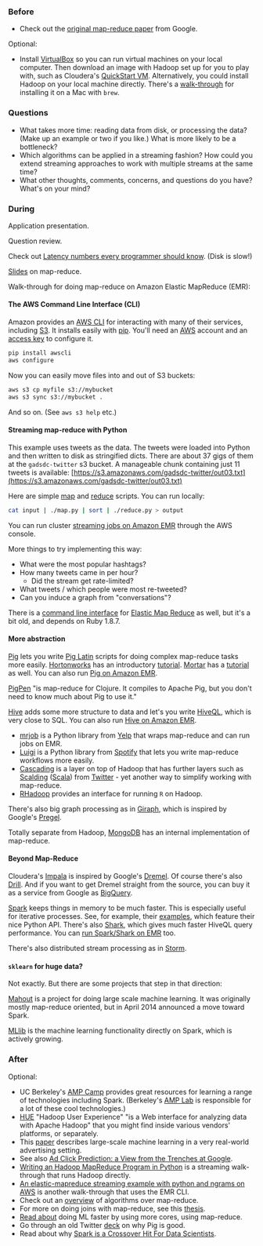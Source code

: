 ### Before

 * Check out the [original map-reduce paper](http://research.google.com/archive/mapreduce.html) from Google.

Optional:

 * Install [VirtualBox](https://www.virtualbox.org/) so you can run virtual machines on your local computer. Then download an image with Hadoop set up for you to play with, such as Cloudera's [QuickStart VM](http://www.cloudera.com/content/support/en/downloads/download-components/download-products.html?productID=F6mO278Rvo). Alternatively, you could install Hadoop on your local machine directly. There's a [walk-through](http://blog.tundramonkey.com/2013/02/24/setting-up-hadoop-on-osx-mountain-lion) for installing it on a Mac with `brew`.


### Questions

 * What takes more time: reading data from disk, or processing the data? (Make up an example or two if you like.) What is more likely to be a bottleneck?
 * Which algorithms can be applied in a streaming fashion? How could you extend streaming approaches to work with multiple streams at the same time?
 * What other thoughts, comments, concerns, and questions do you have? What's on your mind?


### During

Application presentation.

Question review.

Check out [Latency numbers every programmer should know](https://gist.github.com/hellerbarde/2843375). (Disk is slow!)

[Slides](slides.pdf) on map-reduce.

Walk-through for doing map-reduce on Amazon Elastic MapReduce (EMR):

#### The AWS Command Line Interface (CLI)

Amazon provides an [AWS CLI](https://aws.amazon.com/cli/) for interacting with many of their services, including [S3](http://aws.amazon.com/s3/). It installs easily with [pip](https://pypi.python.org/pypi/pip). You'll need an [AWS](http://aws.amazon.com/) account and an [access key](https://console.aws.amazon.com/iam/home?#security_credential) to configure it.

```bash
pip install awscli
aws configure
```

Now you can easily move files into and out of S3 buckets:

```bash
aws s3 cp myfile s3://mybucket
aws s3 sync s3://mybucket .
```

And so on. (See `aws s3 help` etc.)


#### Streaming map-reduce with Python

This example uses tweets as the data. The tweets were loaded into Python and then written to disk as stringified dicts. There are about 37 gigs of them at the `gadsdc-twitter` s3 bucket. A manageable chunk containing just 11 tweets is available: [https://s3.amazonaws.com/gadsdc-twitter/out03.txt](https://s3.amazonaws.com/gadsdc-twitter/out03.txt)

Here are simple [map](map.py) and [reduce](reduce.py) scripts. You can run locally:

```bash
cat input | ./map.py | sort | ./reduce.py > output
```

You can run cluster [streaming jobs on Amazon EMR](http://docs.aws.amazon.com/ElasticMapReduce/latest/DeveloperGuide/CLI_CreateStreaming.html) through the AWS console.

More things to try implementing this way:

 * What were the most popular hashtags?
 * How many tweets came in per hour?
     * Did the stream get rate-limited?
 * What tweets / which people were most re-tweeted?
 * Can you induce a graph from "conversations"?

There is a [command line interface](http://docs.aws.amazon.com/ElasticMapReduce/latest/DeveloperGuide/emr-cli-reference.html) for [Elastic Map Reduce](https://aws.amazon.com/elasticmapreduce/) as well, but it's a bit old, and depends on Ruby 1.8.7.


#### More abstraction

[Pig](http://pig.apache.org/) lets you write [Pig Latin](http://pig.apache.org/docs/r0.7.0/piglatin_ref2.html) scripts for doing complex map-reduce tasks more easily. [Hortonworks](http://hortonworks.com/) has an introductory [tutorial](http://hortonworks.com/hadoop-tutorial/how-to-process-data-with-apache-pig/). [Mortar](http://www.mortardata.com/) has a [tutorial](http://help.mortardata.com/technologies/pig/learn_pig) as well. You can also run [Pig on Amazon EMR](http://docs.aws.amazon.com/ElasticMapReduce/latest/DeveloperGuide/emr-pig-launch.html).

[PigPen](https://github.com/Netflix/PigPen/wiki) "is map-reduce for Clojure. It compiles to Apache Pig, but you don't need to know much about Pig to use it."

[Hive](http://hive.apache.org/) adds some more structure to data and let's you write [HiveQL](https://cwiki.apache.org/confluence/display/Hive/LanguageManual), which is very close to SQL. You can also run [Hive on Amazon EMR](http://docs.aws.amazon.com/ElasticMapReduce/latest/DeveloperGuide/emr-hive.html).

 * [mrjob](https://github.com/Yelp/mrjob) is a Python library from [Yelp](http://www.yelp.com/) that wraps map-reduce and can run jobs on EMR.
 * [Luigi](https://github.com/spotify/luigi) is a Python library from [Spotify](https://www.spotify.com/us/) that lets you write map-reduce workflows more easily.
 * [Cascading](http://www.cascading.org/) is a layer on top of Hadoop that has further layers such as [Scalding](https://github.com/twitter/scalding) ([Scala](http://www.scala-lang.org/)) from [Twitter](https://twitter.com/) - yet another way to simplify working with map-reduce.
 * [RHadoop](https://github.com/RevolutionAnalytics/RHadoop/wiki) provides an interface for running `R` on Hadoop.

There's also big graph processing as in [Giraph](http://giraph.apache.org/), which is inspired by Google's [Pregel](http://dl.acm.org/citation.cfm?id=1807184).

Totally separate from Hadoop, [MongoDB](http://www.mongodb.org/) has an internal implementation of map-reduce.


#### Beyond Map-Reduce

Cloudera's [Impala](http://www.cloudera.com/content/cloudera/en/products-and-services/cdh/impala.html) is inspired by Google's [Dremel](http://research.google.com/pubs/pub36632.html). Of course there's also [Drill](http://incubator.apache.org/drill/). And if you want to get Dremel straight from the source, you can buy it as a service from Google as [BigQuery](https://cloud.google.com/products/bigquery/).

[Spark](http://spark.apache.org/) keeps things in memory to be much faster. This is especially useful for iterative processes. See, for example, their [examples](https://spark.incubator.apache.org/examples.html), which feature their nice Python API. There's also [Shark](http://shark.cs.berkeley.edu/), which gives much faster HiveQL query performance. You can [run Spark/Shark on EMR](https://aws.amazon.com/articles/Elastic-MapReduce/4926593393724923) too.

There's also distributed stream processing as in [Storm](http://storm.incubator.apache.org/).


#### `sklearn` for huge data?

Not exactly. But there are some projects that step in that direction:

[Mahout](http://mahout.apache.org/) is a project for doing large scale machine learning. It was originally mostly map-reduce oriented, but in April 2014 announced a move toward Spark.

[MLlib](http://spark.apache.org/docs/0.9.0/mllib-guide.html) is the machine learning functionality directly on Spark, which is actively growing.


### After

Optional:

 * UC Berkeley's [AMP Camp](http://ampcamp.berkeley.edu/) provides great resources for learning a range of technologies including Spark. (Berkeley's [AMP Lab](https://amplab.cs.berkeley.edu/software/) is responsible for a lot of these cool technologies.)
 * [HUE](http://gethue.com/) "Hadoop User Experience" "is a Web interface for analyzing data with Apache Hadoop" that you might find inside various vendors' platforms, or separately.
 * This [paper](http://arxiv.org/pdf/1402.6076v1.pdf) describes large-scale machine learning in a very real-world advertising setting.
 * See also [Ad Click Prediction: a View from the Trenches at Google](http://static.googleusercontent.com/media/research.google.com/en/us/pubs/archive/41159.pdf).
 * [Writing an Hadoop MapReduce Program in Python](http://www.michael-noll.com/tutorials/writing-an-hadoop-mapreduce-program-in-python/) is a streaming walk-through that runs Hadoop directly.
 * [An elastic-mapreduce streaming example with python and ngrams on AWS](http://dbaumgartel.wordpress.com/2014/04/10/an-elastic-mapreduce-streaming-example-with-python-and-ngrams-on-aws/) is another walk-through that uses the EMR CLI.
 * Check out an [overview](http://highlyscalable.wordpress.com/2012/02/01/mapreduce-patterns/) of algorithms over map-reduce.
 * For more on doing joins with map-reduce, see this [thesis](http://www.inf.ed.ac.uk/publications/thesis/online/IM100859.pdf).
 * [Read about](http://www.cs.stanford.edu/people/ang//papers/nips06-mapreducemulticore.pdf) doing ML faster by using more cores, using map-reduce.
 * Go through an old Twitter [deck](http://www.slideshare.net/kevinweil/hadoop-pig-and-twitter-nosql-east-2009) on why Pig is good.
 * Read about why [Spark is a Crossover Hit For Data Scientists](http://blog.cloudera.com/blog/2014/03/why-apache-spark-is-a-crossover-hit-for-data-scientists/).
